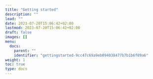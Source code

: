 ```yaml
---
title: "Getting started"
description: ""
lead: ""
date: 2023-07-20T15:06:42+02:00
lastmod: 2023-07-20T15:06:42+02:00
draft: false
images: []
menu:
  docs:
    parent: ""
    identifier: "gettingstarted-9cc47c69a9eb094038477b7b1b6f89a6"
weight: 1
toc: true
type: docs
---
```

